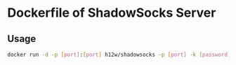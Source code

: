 Dockerfile of ShadowSocks Server
================================

Usage
-----

```bash
docker run -d -p [port]:[port] h12w/shadowsocks -p [port] -k [password] -m aes-128-cfb -t 60
```

